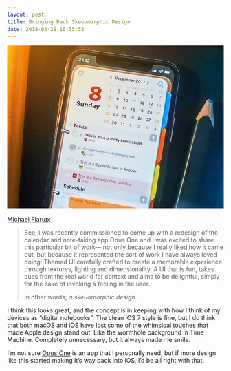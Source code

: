 ```yaml
---
layout: post
title: Bringing Back Skeuomorphic Design
date: 2018-03-28 16:55:53
---
```


<a href="/media/opusone.png"><img src="/media/opusone.png" /></a>

[Michael Flarup][1]: 

> See, I was recently commissioned to come up with a redesign of the calendar and note-taking app Opus One and I was excited to share this particular bit of work— not only because I really liked how it came out, but because it represented the sort of work I have always loved doing: Themed UI carefully crafted to create a memorable experience through textures, lighting and dimensionality. A UI that is fun, takes cues from the real world for context and aims to be delightful, simply for the sake of invoking a feeling in the user. 
> 
> In other words; *a skeuomorphic design*.

I think this looks great, and the concept is in keeping with how I think of my devices as “digital notebooks”. The clean iOS 7 style is fine, but I do think that both macOS and iOS have lost some of the whimsical touches that made Apple design stand out. Like the wormhole background in Time Machine. Completely unnecessary, but it always made me smile. 

I’m not sure [Opus One][2] is an app that I personally need, but if more design like this started making it’s way back into iOS, I’d be all right with that. 



[1]:	https://blog.prototypr.io/bringing-back-skeuomorphic-design-d211cc1c22d2
[2]:	https://itunes.apple.com/us/app/opus-one/id940668697?mt=12